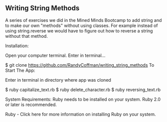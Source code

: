 ## Writing String Methods
A series of exercises we did in the Mined Minds Bootcamp to add string and to make our own "methods" without using classes. For example instead of using string.reverse we would have to figure out how to reverse a string without that method.

Installation:

Open your computer terminal. Enter in terminal...

$ git clone https://github.com/RandyCoffman/writing_string_methods
To Start The App:

Enter in terminal in directory where app was cloned

$ ruby capitalize_text.rb
$ ruby delete_character.rb
$ ruby reversing_text.rb

System Requirements:
Ruby needs to be installed on your system. Ruby 2.0 or later is recommended.

Ruby - Click here for more information on installing Ruby on your system.
